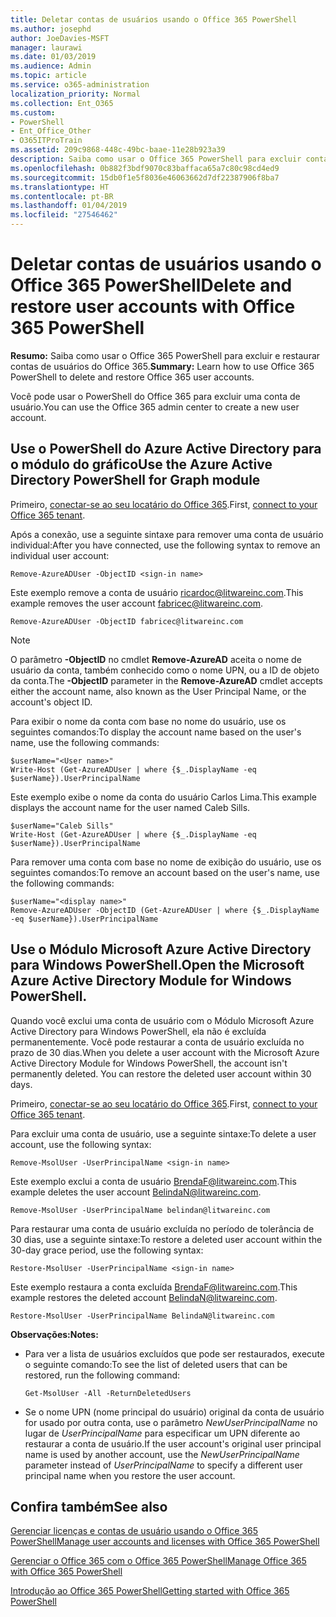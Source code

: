 ```yaml
---
title: Deletar contas de usuários usando o Office 365 PowerShell
ms.author: josephd
author: JoeDavies-MSFT
manager: laurawi
ms.date: 01/03/2019
ms.audience: Admin
ms.topic: article
ms.service: o365-administration
localization_priority: Normal
ms.collection: Ent_O365
ms.custom:
- PowerShell
- Ent_Office_Other
- O365ITProTrain
ms.assetid: 209c9868-448c-49bc-baae-11e28b923a39
description: Saiba como usar o Office 365 PowerShell para excluir contas de usuários do Office 365.
ms.openlocfilehash: 0b882f3bdf9070c83baffaca65a7c80c98cd4ed9
ms.sourcegitcommit: 15db0f1e5f8036e46063662d7df22387906f8ba7
ms.translationtype: HT
ms.contentlocale: pt-BR
ms.lasthandoff: 01/04/2019
ms.locfileid: "27546462"
---
```

# <a name="delete-user-accounts-with-office-365-powershell"></a><span data-ttu-id="f1f31-103">Deletar contas de usuários usando o Office 365 PowerShell</span><span class="sxs-lookup"><span data-stu-id="f1f31-103">Delete and restore user accounts with Office 365 PowerShell</span></span>

<span data-ttu-id="f1f31-104">**Resumo:** Saiba como usar o Office 365 PowerShell para excluir e restaurar contas de usuários do Office 365.</span><span class="sxs-lookup"><span data-stu-id="f1f31-104">**Summary:**  Learn how to use Office 365 PowerShell to delete and restore Office 365 user accounts.</span></span>
  
<span data-ttu-id="f1f31-105">Você pode usar o PowerShell do Office 365 para excluir uma conta de usuário.</span><span class="sxs-lookup"><span data-stu-id="f1f31-105">You can use the Office 365 admin center to create a new user account.</span></span>

   
## <a name="use-the-azure-active-directory-powershell-for-graph-module"></a><span data-ttu-id="f1f31-106">Use o PowerShell do Azure Active Directory para o módulo do gráfico</span><span class="sxs-lookup"><span data-stu-id="f1f31-106">Use the Azure Active Directory PowerShell for Graph module</span></span>

<span data-ttu-id="f1f31-107">Primeiro, [conectar-se ao seu locatário do Office 365](connect-to-office-365-powershell.md#connect-with-the-azure-active-directory-powershell-for-graph-module).</span><span class="sxs-lookup"><span data-stu-id="f1f31-107">First, [connect to your Office 365 tenant](connect-to-office-365-powershell.md#connect-with-the-azure-active-directory-powershell-for-graph-module).</span></span>

<span data-ttu-id="f1f31-108">Após a conexão, use a seguinte sintaxe para remover uma conta de usuário individual:</span><span class="sxs-lookup"><span data-stu-id="f1f31-108">After you have connected, use the following syntax to remove an individual user account:</span></span>
  
```
Remove-AzureADUser -ObjectID <sign-in name>
```

<span data-ttu-id="f1f31-109">Este exemplo remove a conta de usuário ricardoc@litwareinc.com.</span><span class="sxs-lookup"><span data-stu-id="f1f31-109">This example removes the user account fabricec@litwareinc.com.</span></span>
  
```
Remove-AzureADUser -ObjectID fabricec@litwareinc.com
```

> [!NOTE]
> <span data-ttu-id="f1f31-110">O parâmetro **-ObjectID** no cmdlet **Remove-AzureAD** aceita o nome de usuário da conta, também conhecido como o nome UPN, ou a ID de objeto da conta.</span><span class="sxs-lookup"><span data-stu-id="f1f31-110">The **-ObjectID** parameter in the **Remove-AzureAD** cmdlet accepts either the account name, also known as the User Principal Name, or the account's object ID.</span></span>
  
<span data-ttu-id="f1f31-111">Para exibir o nome da conta com base no nome do usuário, use os seguintes comandos:</span><span class="sxs-lookup"><span data-stu-id="f1f31-111">To display the account name based on the user's name, use the following commands:</span></span>
  
```
$userName="<User name>"
Write-Host (Get-AzureADUser | where {$_.DisplayName -eq $userName}).UserPrincipalName
```

<span data-ttu-id="f1f31-112">Este exemplo exibe o nome da conta do usuário Carlos Lima.</span><span class="sxs-lookup"><span data-stu-id="f1f31-112">This example displays the account name for the user named Caleb Sills.</span></span>
  
```
$userName="Caleb Sills"
Write-Host (Get-AzureADUser | where {$_.DisplayName -eq $userName}).UserPrincipalName
```

<span data-ttu-id="f1f31-113">Para remover uma conta com base no nome de exibição do usuário, use os seguintes comandos:</span><span class="sxs-lookup"><span data-stu-id="f1f31-113">To remove an account based on the user's name, use the following commands:</span></span>
  
```
$userName="<display name>"
Remove-AzureADUser -ObjectID (Get-AzureADUser | where {$_.DisplayName -eq $userName}).UserPrincipalName
```

## <a name="use-the-microsoft-azure-active-directory-module-for-windows-powershell"></a><span data-ttu-id="f1f31-114">Use o Módulo Microsoft Azure Active Directory para Windows PowerShell.</span><span class="sxs-lookup"><span data-stu-id="f1f31-114">Open the Microsoft Azure Active Directory Module for Windows PowerShell.</span></span>

<span data-ttu-id="f1f31-p101">Quando você exclui uma conta de usuário com o Módulo Microsoft Azure Active Directory para Windows PowerShell, ela não é excluída permanentemente. Você pode restaurar a conta de usuário excluída no prazo de 30 dias.</span><span class="sxs-lookup"><span data-stu-id="f1f31-p101">When you delete a user account with the Microsoft Azure Active Directory Module for Windows PowerShell, the account isn't permanently deleted. You can restore the deleted user account within 30 days.</span></span>

<span data-ttu-id="f1f31-117">Primeiro, [conectar-se ao seu locatário do Office 365](connect-to-office-365-powershell.md#connect-with-the-microsoft-azure-active-directory-module-for-windows-powershell).</span><span class="sxs-lookup"><span data-stu-id="f1f31-117">First, [connect to your Office 365 tenant](connect-to-office-365-powershell.md#connect-with-the-microsoft-azure-active-directory-module-for-windows-powershell).</span></span>


<span data-ttu-id="f1f31-118">Para excluir uma conta de usuário, use a seguinte sintaxe:</span><span class="sxs-lookup"><span data-stu-id="f1f31-118">To delete a user account, use the following syntax:</span></span>
  
```
Remove-MsolUser -UserPrincipalName <sign-in name>
```

<span data-ttu-id="f1f31-119">Este exemplo exclui a conta de usuário BrendaF@litwareinc.com.</span><span class="sxs-lookup"><span data-stu-id="f1f31-119">This example deletes the user account BelindaN@litwareinc.com.</span></span>
  
```
Remove-MsolUser -UserPrincipalName belindan@litwareinc.com
```

<span data-ttu-id="f1f31-120">Para restaurar uma conta de usuário excluída no período de tolerância de 30 dias, use a seguinte sintaxe:</span><span class="sxs-lookup"><span data-stu-id="f1f31-120">To restore a deleted user account within the 30-day grace period, use the following syntax:</span></span>
  
```
Restore-MsolUser -UserPrincipalName <sign-in name>
```

<span data-ttu-id="f1f31-121">Este exemplo restaura a conta excluída BrendaF@litwareinc.com.</span><span class="sxs-lookup"><span data-stu-id="f1f31-121">This example restores the deleted account BelindaN@litwareinc.com.</span></span>
  
```
Restore-MsolUser -UserPrincipalName BelindaN@litwareinc.com
```

 <span data-ttu-id="f1f31-122">**Observações:**</span><span class="sxs-lookup"><span data-stu-id="f1f31-122">**Notes:**</span></span>
  
- <span data-ttu-id="f1f31-123">Para ver a lista de usuários excluídos que pode ser restaurados, execute o seguinte comando:</span><span class="sxs-lookup"><span data-stu-id="f1f31-123">To see the list of deleted users that can be restored, run the following command:</span></span>
    
  ```
  Get-MsolUser -All -ReturnDeletedUsers
  ```

- <span data-ttu-id="f1f31-124">Se o nome UPN (nome principal do usuário) original da conta de usuário for usado por outra conta, use o parâmetro _NewUserPrincipalName_ no lugar de _UserPrincipalName_ para especificar um UPN diferente ao restaurar a conta de usuário.</span><span class="sxs-lookup"><span data-stu-id="f1f31-124">If the user account's original user principal name is used by another account, use the  _NewUserPrincipalName_ parameter instead of _UserPrincipalName_ to specify a different user principal name when you restore the user account.</span></span>


## <a name="see-also"></a><span data-ttu-id="f1f31-125">Confira também</span><span class="sxs-lookup"><span data-stu-id="f1f31-125">See also</span></span>

[<span data-ttu-id="f1f31-126">Gerenciar licenças e contas de usuário usando o Office 365 PowerShell</span><span class="sxs-lookup"><span data-stu-id="f1f31-126">Manage user accounts and licenses with Office 365 PowerShell</span></span>](manage-user-accounts-and-licenses-with-office-365-powershell.md)
  
[<span data-ttu-id="f1f31-127">Gerenciar o Office 365 com o Office 365 PowerShell</span><span class="sxs-lookup"><span data-stu-id="f1f31-127">Manage Office 365 with Office 365 PowerShell</span></span>](manage-office-365-with-office-365-powershell.md)
  
[<span data-ttu-id="f1f31-128">Introdução ao Office 365 PowerShell</span><span class="sxs-lookup"><span data-stu-id="f1f31-128">Getting started with Office 365 PowerShell</span></span>](getting-started-with-office-365-powershell.md)


